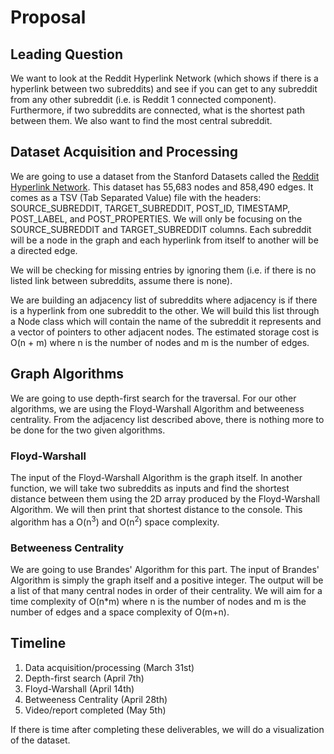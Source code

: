 # Proposal
## Leading Question
We want to look at the Reddit Hyperlink Network (which shows if there is a hyperlink between two subreddits) and see if you can get to any subreddit from any other subreddit (i.e. is Reddit 1 connected component). Furthermore, if two subreddits are connected, what is the shortest path between them. We also want to find the most central subreddit. 
## Dataset Acquisition and Processing
We are going to use a dataset from the Stanford Datasets called the [Reddit Hyperlink Network](http://snap.stanford.edu/data/soc-RedditHyperlinks.html). This dataset has 55,683 nodes and 858,490 edges. It comes as a TSV (Tab Separated Value) file with the headers: SOURCE_SUBREDDIT, TARGET_SUBREDDIT, POST_ID, TIMESTAMP, POST_LABEL, and POST_PROPERTIES. We will only be focusing on the SOURCE_SUBREDDIT and TARGET_SUBREDDIT columns. Each subreddit will be a node in the graph and each hyperlink from itself to another will be a directed edge. 

We will be checking for missing entries by ignoring them (i.e. if there is no listed link between subreddits, assume there is none). 

We are building an adjacency list of subreddits where adjacency is if there is a hyperlink from one subreddit to the other. We will build this list through a Node class which will contain the name of the subreddit it represents and a vector of pointers to other adjacent nodes. The estimated storage cost is O(n + m) where n is the number of nodes and m is the number of edges. 
## Graph Algorithms
We are going to use depth-first search for the traversal. For our other algorithms, we are using the Floyd-Warshall Algorithm and betweeness centrality. From the adjacency list described above, there is nothing more to be done for the two given algorithms. 

### Floyd-Warshall
The input of the Floyd-Warshall Algorithm is the graph itself. In another function, we will take two subreddits as inputs and find the shortest distance between them using the 2D array produced by the Floyd-Warshall Algorithm. We will then print that shortest distance to the console. This algorithm has a O(n<sup>3</sup>) and O(n<sup>2</sup>) space complexity. 

### Betweeness Centrality
We are going to use Brandes' Algorithm for this part. The input of Brandes' Algorithm is simply the graph itself and a positive integer. The output will be a list of that many central nodes in order of their centrality. We will aim for a time complexity of O(n*m) where n is the number of nodes and m is the number of edges and a space complexity of O(m+n).   

## Timeline
1. Data acquisition/processing (March 31st)
2. Depth-first search (April 7th)
3. Floyd-Warshall (April 14th)
4. Betweeness Centrality (April 28th)
5. Video/report completed (May 5th)

If there is time after completing these deliverables, we will do a visualization of the dataset. 
